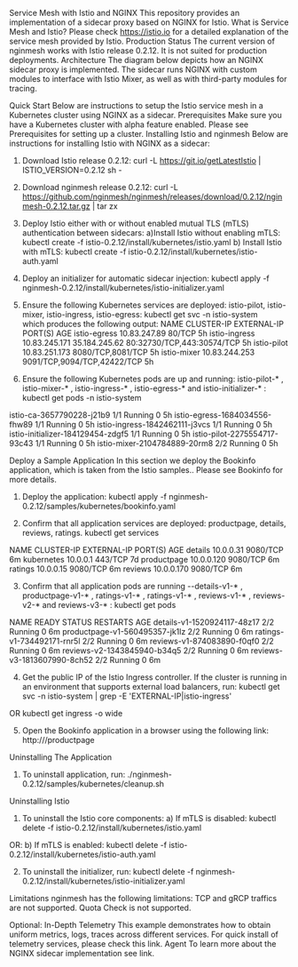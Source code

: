 Service Mesh with Istio and NGINX
This repository provides an implementation of a sidecar proxy based on NGINX for Istio.
What is Service Mesh and Istio?
Please check https://istio.io for a detailed explanation of the service mesh provided by Istio.
Production Status
The current version of nginmesh works with Istio release 0.2.12. It is not suited for production deployments.
Architecture
The diagram below depicts how an NGINX sidecar proxy is implemented. The sidecar runs NGINX with custom modules to interface with Istio Mixer, as well as with third-party modules for tracing.

Quick Start
Below are instructions to setup the Istio service mesh in a Kubernetes cluster using NGINX as a sidecar.
Prerequisites
Make sure you have a Kubernetes cluster with alpha feature enabled. Please see Prerequisites for setting up a cluster.
Installing Istio and nginmesh
Below are instructions for installing Istio with NGINX as a sidecar:
1. Download Istio release 0.2.12:
curl -L https://git.io/getLatestIstio | ISTIO_VERSION=0.2.12 sh -


2. Download nginmesh release 0.2.12:
curl -L https://github.com/nginmesh/nginmesh/releases/download/0.2.12/nginmesh-0.2.12.tar.gz | tar zx


3. Deploy Istio either with or without enabled mutual TLS (mTLS) authentication between sidecars:
a)Install Istio without enabling mTLS:
kubectl create -f istio-0.2.12/install/kubernetes/istio.yaml
b) Install Istio with mTLS:
kubectl create -f istio-0.2.12/install/kubernetes/istio-auth.yaml

4. Deploy an initializer for automatic sidecar injection:
kubectl apply -f nginmesh-0.2.12/install/kubernetes/istio-initializer.yaml


5. Ensure the following Kubernetes services are deployed: istio-pilot, istio-mixer, istio-ingress, istio-egress:
kubectl get svc  -n istio-system  
which produces the following output:
 NAME            CLUSTER-IP      EXTERNAL-IP       PORT(S)                       AGE
  istio-egress    10.83.247.89    <none>            80/TCP                        5h
  istio-ingress   10.83.245.171   35.184.245.62     80:32730/TCP,443:30574/TCP    5h
  istio-pilot     10.83.251.173   <none>            8080/TCP,8081/TCP             5h
  istio-mixer     10.83.244.253   <none>            9091/TCP,9094/TCP,42422/TCP   5h


6. Ensure the following Kubernetes pods are up and running: istio-pilot-* , istio-mixer-* , istio-ingress-* , istio-egress-* and istio-initializer-* :
kubectl get pods -n istio-system    


 istio-ca-3657790228-j21b9           1/1       Running   0          5h
  istio-egress-1684034556-fhw89       1/1       Running   0          5h
  istio-ingress-1842462111-j3vcs      1/1       Running   0          5h
  istio-initializer-184129454-zdgf5   1/1       Running   0          5h
  istio-pilot-2275554717-93c43        1/1       Running   0          5h
  istio-mixer-2104784889-20rm8        2/2       Running   0          5h


Deploy a Sample Application
In this section we deploy the Bookinfo application, which is taken from the Istio samples.. Please see Bookinfo for more details.

1. Deploy the application:
kubectl apply -f nginmesh-0.2.12/samples/kubernetes/bookinfo.yaml


2. Confirm that all application services are deployed: productpage, details, reviews, ratings.
kubectl get services


NAME                       CLUSTER-IP   EXTERNAL-IP   PORT(S)              AGE
details                    10.0.0.31    <none>        9080/TCP             6m
kubernetes                 10.0.0.1     <none>        443/TCP              7d
productpage                10.0.0.120   <none>        9080/TCP             6m
ratings                    10.0.0.15    <none>        9080/TCP             6m
reviews                    10.0.0.170   <none>        9080/TCP             6m


3. Confirm that all application pods are running --details-v1-* , productpage-v1-* , ratings-v1-* , ratings-v1-* , reviews-v1-* , reviews-v2-* and reviews-v3-* :
kubectl get pods


NAME                                        READY     STATUS    RESTARTS   AGE
details-v1-1520924117-48z17                 2/2       Running   0          6m
productpage-v1-560495357-jk1lz              2/2       Running   0          6m
ratings-v1-734492171-rnr5l                  2/2       Running   0          6m
reviews-v1-874083890-f0qf0                  2/2       Running   0          6m
reviews-v2-1343845940-b34q5                 2/2       Running   0          6m
reviews-v3-1813607990-8ch52                 2/2       Running   0          6m


4. Get the public IP of the Istio Ingress controller. If the cluster is running in an environment that supports external load balancers, run:
kubectl get svc -n istio-system | grep -E 'EXTERNAL-IP|istio-ingress'


OR
kubectl get ingress -o wide       


5. Open the Bookinfo application in a browser using the following link:
http://<Public-IP-of-the-Ingress-Controller>/productpage


Uninstalling The Application
1. To uninstall application, run:
./nginmesh-0.2.12/samples/kubernetes/cleanup.sh 



Uninstalling Istio
1. To uninstall the Istio core components:
a) If mTLS is disabled:
kubectl delete -f istio-0.2.12/install/kubernetes/istio.yaml


OR:
b) If mTLS is enabled:
kubectl delete -f istio-0.2.12/install/kubernetes/istio-auth.yaml


2. To uninstall the initializer, run:
kubectl delete -f nginmesh-0.2.12/install/kubernetes/istio-initializer.yaml




Limitations
nginmesh has the following limitations:
TCP and gRCP traffics are not supported.
Quota Check is not supported.

Optional:
In-Depth Telemetry This example demonstrates how to obtain uniform metrics, logs, traces across different services. For quick install of telemetry services, please check this link.
Agent To learn more about the NGINX sidecar implementation see  link.
